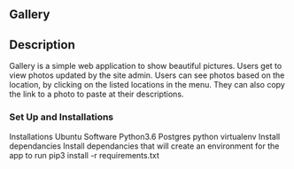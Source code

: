 ## Gallery

## Description
Gallery is a simple web application to show beautiful pictures. Users get to view photos updated by the site admin. Users can see photos based on the location, by clicking on the listed locations in the menu. They can also copy the link to a photo to paste at their descriptions.

### Set Up and Installations
Installations
Ubuntu Software
Python3.6
Postgres
python virtualenv
Install dependancies Install dependancies that will create an environment for the app to run pip3 install -r requirements.txt
